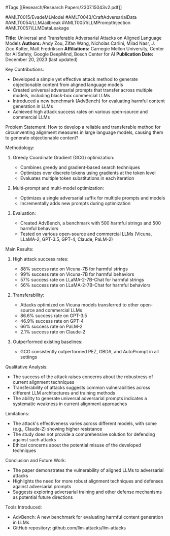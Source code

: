 #Tags
[[Research/Research Papers/2307.15043v2.pdf]]

#AMLT0015/EvadeMLModel
#AMLT0043/CraftAdversarialData
#AMLT0054/LLMJailbreak
#AMLT0051/LLMPromptInjection
#AMLT0057/LLMDataLeakage

**Title:** Universal and Transferable Adversarial Attacks on Aligned Language Models
**Authors:** Andy Zou, Zifan Wang, Nicholas Carlini, Milad Nasr, J. Zico Kolter, Matt Fredrikson
**Affiliations:** Carnegie Mellon University, Center for AI Safety, Google DeepMind, Bosch Center for AI
**Publication Date:** December 20, 2023 (last updated)

Key Contributions:
- Developed a simple yet effective attack method to generate objectionable content from aligned language models
- Created universal adversarial prompts that transfer across multiple models, including black-box commercial LLMs
- Introduced a new benchmark (AdvBench) for evaluating harmful content generation in LLMs
- Achieved high attack success rates on various open-source and commercial LLMs

Problem Statement:
How to develop a reliable and transferable method for circumventing alignment measures in large language models, causing them to generate objectionable content?

Methodology:
1. Greedy Coordinate Gradient (GCG) optimization:
   - Combines greedy and gradient-based search techniques
   - Optimizes over discrete tokens using gradients at the token level
   - Evaluates multiple token substitutions in each iteration

2. Multi-prompt and multi-model optimization:
   - Optimizes a single adversarial suffix for multiple prompts and models
   - Incrementally adds new prompts during optimization

3. Evaluation:
   - Created AdvBench, a benchmark with 500 harmful strings and 500 harmful behaviors
   - Tested on various open-source and commercial LLMs (Vicuna, LLaMA-2, GPT-3.5, GPT-4, Claude, PaLM-2)

Main Results:
1. High attack success rates:
   - 88% success rate on Vicuna-7B for harmful strings
   - 99% success rate on Vicuna-7B for harmful behaviors
   - 57% success rate on LLaMA-2-7B-Chat for harmful strings
   - 56% success rate on LLaMA-2-7B-Chat for harmful behaviors

2. Transferability:
   - Attacks optimized on Vicuna models transferred to other open-source and commercial LLMs
   - 86.6% success rate on GPT-3.5
   - 46.9% success rate on GPT-4
   - 66% success rate on PaLM-2
   - 2.1% success rate on Claude-2

3. Outperformed existing baselines:
   - GCG consistently outperformed PEZ, GBDA, and AutoPrompt in all settings

Qualitative Analysis:
- The success of the attack raises concerns about the robustness of current alignment techniques
- Transferability of attacks suggests common vulnerabilities across different LLM architectures and training methods
- The ability to generate universal adversarial prompts indicates a systematic weakness in current alignment approaches

Limitations:
- The attack's effectiveness varies across different models, with some (e.g., Claude-2) showing higher resistance
- The study does not provide a comprehensive solution for defending against such attacks
- Ethical concerns about the potential misuse of the developed techniques

Conclusion and Future Work:
- The paper demonstrates the vulnerability of aligned LLMs to adversarial attacks
- Highlights the need for more robust alignment techniques and defenses against adversarial prompts
- Suggests exploring adversarial training and other defense mechanisms as potential future directions

Tools Introduced:
- AdvBench: A new benchmark for evaluating harmful content generation in LLMs
- GitHub repository: github.com/llm-attacks/llm-attacks